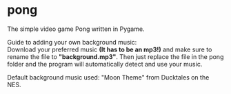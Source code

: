 # pong
The simple video game Pong written in Pygame.

Guide to adding your own background music: <br/>
Download your preferred music <b>(It has to be an mp3!)</b> and make sure to rename the file to <b>"background.mp3"</b>.
Then just replace the file in the pong folder and the program will automatically detect and use your music.

Default background music used: "Moon Theme" from Ducktales on the NES.